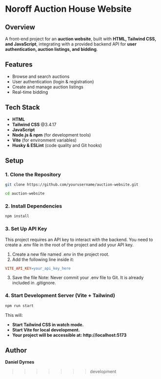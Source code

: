 # Noroff Auction House Website

## Overview

A front-end project for an **auction website**, built with **HTML, Tailwind CSS, and JavaScript**, integrating with a provided backend API for **user authentication, auction listings, and bidding**.

## Features

- Browse and search auctions
- User authentication (login & registration)
- Create and manage auction listings
- Real-time bidding

## Tech Stack

- **HTML**
- **Tailwind CSS** @3.4.17
- **JavaScript**
- **Node.js & npm** (for development tools)
- **Vite** (for environment variables)
- **Husky & ESLint** (code quality and Git hooks)

## Setup

### 1. Clone the Repository

```sh
git clone https://github.com/yourusername/auction-website.git
```

```sh
cd auction-website
```

### 2. Install Dependencies

```sh
npm install
```

### 3. Set Up API Key

This project requires an API key to interact with the backend. You need to create a .env file in the root of the project and add your API key.

1. Create a new file named .env in the project root.
2. Add the following line inside it:

```makefile
VITE_API_KEY=your_api_key_here
```

3. Save the file
   Note: Never commit your .env file to Git. It is already included in .gitignore.

### 4. Start Development Server (Vite + Tailwind)

```sh
npm run start
```

This will:

- **Start Tailwind CSS in watch mode.**
- **Start Vite for local development.**
- **Your project will be accessible at: http://localhost:5173**

## Author

**Daniel Dyrnes**

<!-- # Noroff Auction House Website

## Overview

**Work in progress: Estimated Completion Date:** February 5, 2025

A front-end project for an **auction website**, built with **HTML, Tailwind CSS, and JavaScript**, integrating with a provided backend API for **user authentication, auction listings, and bidding**.

## Features

- Browse and search auctions
- User authentication (login & registration)
- Create and manage auction listings
- Real-time bidding

## Tech Stack

- **HTML**
- **Tailwind** CSS@3.4.17
- **JavaScript**
- **Node.js & npm** (for development tools)
- **Husky & ESLint** (code quality and Git hooks)

## Setup

1. Clone the repository:
   ```sh
   git clone https://github.com/yourusername/auction-website.git
   ```
2. Install dependencies:
   ```sh
   npm install
   ```
3. Start Tailwind CSS:
   ```sh
   npm start
   ```
   This will watch for file changes and automatically rebuild Tailwind when you save a file

## Author

**Daniel Dyrnes** -->

> > > > > > > development
